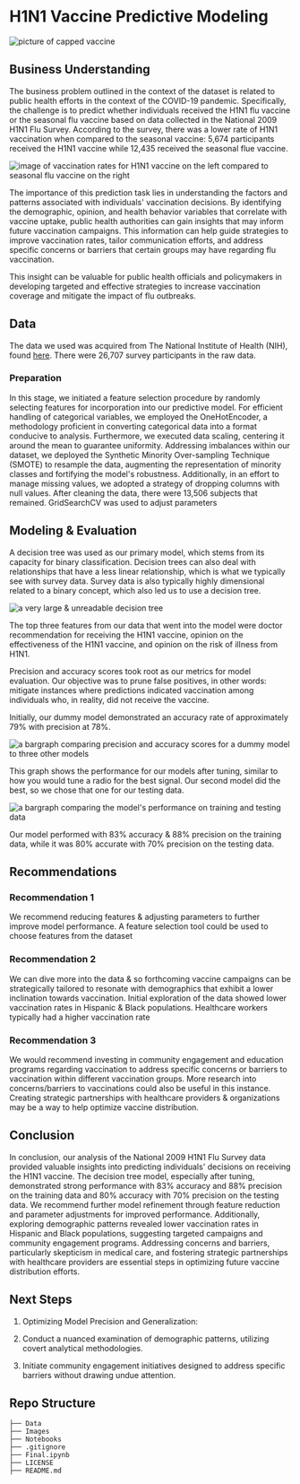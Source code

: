 # H1N1 Vaccine Predictive Modeling
![picture of capped vaccine](https://s.w-x.co/util/image/w/GettyImages-1280274196.jpg?crop=16:9&width=980&format=pjpg&auto=webp&quality=60)

## Business Understanding

The business problem outlined in the context of the dataset is related to public health efforts in the context of the COVID-19 pandemic. Specifically, the challenge is to predict whether individuals received the H1N1 flu vaccine or the seasonal flu vaccine based on data collected in the National 2009 H1N1 Flu Survey. According to the survey, there was a lower rate of H1N1 vaccination when compared to the seasonal vaccine: 5,674 participants received the H1N1 vaccine while 12,435 received the seasonal flue vaccine.

![image of vaccination rates for H1N1 vaccine on the left compared to seasonal flu vaccine on the right](/images/H1N1_Seas_Rates.png)

The importance of this prediction task lies in understanding the factors and patterns associated with individuals' vaccination decisions. By identifying the demographic, opinion, and health behavior variables that correlate with vaccine uptake, public health authorities can gain insights that may inform future vaccination campaigns. This information can help guide strategies to improve vaccination rates, tailor communication efforts, and address specific concerns or barriers that certain groups may have regarding flu vaccination.

This insight can be valuable for public health officials and policymakers in developing targeted and effective strategies to increase vaccination coverage and mitigate the impact of flu outbreaks.


## Data

The data we used was acquired from The National Institute of Health (NIH), found [here](https://www.drivendata.org/competitions/66/flu-shot-learning/). There were 26,707 survey participants in the raw data.


### Preparation

In this stage, we initiated a feature selection procedure by randomly selecting features for incorporation into our predictive model. For efficient handling of categorical variables, we employed the OneHotEncoder, a methodology proficient in converting categorical data into a format conducive to analysis. Furthermore, we executed data scaling, centering it around the mean to guarantee uniformity. Addressing imbalances within our dataset, we deployed the Synthetic Minority Over-sampling Technique (SMOTE) to resample the data, augmenting the representation of minority classes and fortifying the model's robustness. Additionally, in an effort to manage missing values, we adopted a strategy of dropping columns with null values. After cleaning the data, there were 13,506 subjects that remained. GridSearchCV was used to adjust parameters

## Modeling & Evaluation
A decision tree was used as our primary model, which stems from its capacity for binary classification. Decision trees can also deal with relationships that have a less linear relationship, which is what we typically see with survey data. Survey data is also typically highly dimensional related to a binary concept, which also led us to use a decision tree.

![a very large & unreadable decision tree](/images/DTree.png)

The top three features from our data that went into the model were doctor recommendation for receiving the H1N1 vaccine, opinion on the effectiveness of the H1N1 vaccine, and opinion on the risk of illness from H1N1.

Precision and accuracy scores took root as our metrics for model evaluation. Our objective was to prune false positives, in other words: mitigate instances where predictions indicated vaccination among individuals who, in reality, did not receive the vaccine.

Initially, our dummy model demonstrated an accuracy rate of approximately 79% with precision at 78%.

![a bargraph comparing precision and accuracy scores for a dummy model to three other models](/images/Model_Performance.png)

This graph shows the performance for our models after tuning, similar to how you would tune a radio for the best signal. Our second model did the best, so we chose that one for our testing data.

![a bargraph comparing the model's performance on training and testing data](images/Model_Performance_Train_Test.png)

Our model performed with 83% accuracy & 88% precision on the training data, while it was 80% accurate with 70% precision on the testing data.


## Recommendations 

### Recommendation 1
We recommend reducing features & adjusting parameters to further improve model performance. A feature selection tool could be used to choose features from the dataset


### Recommendation 2
We can dive more into the data & so forthcoming vaccine campaigns can be strategically tailored to resonate with demographics that exhibit a lower inclination towards vaccination. Initial exploration of the data showed lower vaccination rates in Hispanic & Black populations. Healthcare workers typically had a higher vaccination rate



### Recommendation 3
We would recommend investing in community engagement and education programs regarding vaccination to address specific concerns or barriers to vaccination within different vaccination groups. More research into concerns/barriers to vaccinations could also be useful in this instance. Creating strategic partnerships with healthcare providers & organizations may be a way to help optimize vaccine distribution.


## Conclusion
In conclusion, our analysis of the National 2009 H1N1 Flu Survey data provided valuable insights into predicting individuals' decisions on receiving the H1N1 vaccine. The decision tree model, especially after tuning, demonstrated strong performance with 83% accuracy and 88% precision on the training data and 80% accuracy with 70% precision on the testing data. We recommend further model refinement through feature reduction and parameter adjustments for improved performance. Additionally, exploring demographic patterns revealed lower vaccination rates in Hispanic and Black populations, suggesting targeted campaigns and community engagement programs. Addressing concerns and barriers, particularly skepticism in medical care, and fostering strategic partnerships with healthcare providers are essential steps in optimizing future vaccine distribution efforts.



## Next Steps

1. Optimizing Model Precision and Generalization:

2. Conduct a nuanced examination of demographic patterns, utilizing covert analytical methodologies.

3. Initiate community engagement initiatives designed to address specific barriers without drawing undue attention.


## Repo Structure 
```
├── Data
├── Images
├── Notebooks
├── .gitignore
├── Final.ipynb
├── LICENSE
├── README.md
```
